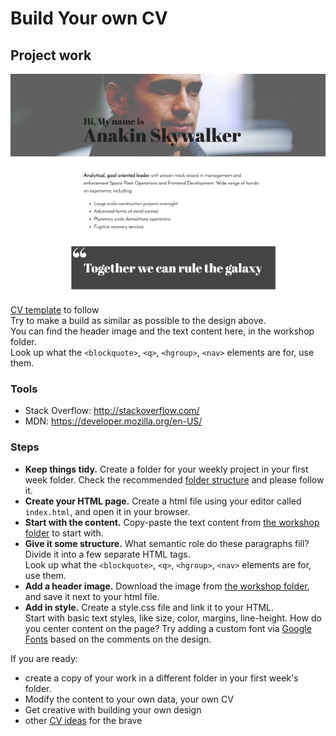 # Build Your own CV

## Project work

![cv](workshop/skywalker.png)

[CV template](https://invis.io/X575YEGVU#/155416515_Greenfox-Anakins-Cv) to follow   
Try to make a build as similar as possible to the design above.   
You can find the header image and the text content here, in the workshop folder.   
Look up what the `<blockquote>`, `<q>`, `<hgroup>`, `<nav>` elements are for, use them.

### Tools
 - Stack Overflow: http://stackoverflow.com/
 - MDN: https://developer.mozilla.org/en-US/

### Steps
 - **Keep things tidy.**
   Create a folder for your weekly project in your first week folder.
   Check the recommended [folder structure](https://github.com/greenfox-academy/definitions/blob/master/github-usage.md#folder-structure) and please follow it.
 - **Create your HTML page.**
   Create a html file using your editor called `index.html`, and open it in your browser.
 - **Start with the content.**
   Copy-paste the text content from [the workshop folder](workshop/cv.md) to start with.
 - **Give it some structure.**
   What semantic role do these paragraphs fill? Divide it into a few separate HTML tags.   
   Look up what the `<blockquote>`, `<q>`, `<hgroup>`, `<nav>` elements are for, use them.
 - **Add a header image.**
   Download the image from [the workshop folder](workshop/anakin.png), and save it next to your html file.
 - **Add in style.**
   Create a style.css file and link it to your HTML.   
   Start with basic text styles, like size, color, margins, line-height.
   How do you center content on the page?
   Try adding a custom font via [Google Fonts](https://www.google.com/fonts) based on the comments on the design.

If you are ready:
 - create a copy of your work in a different folder in your first week's folder.
 - Modify the content to your own data, your own CV
 - Get creative with building your own design
 - other [CV ideas](https://www.pinterest.com/hugabuga/cv-inspiration/) for the brave
